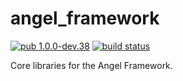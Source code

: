 # angel_framework

[![pub 1.0.0-dev.38](https://img.shields.io/badge/pub-1.0.0--dev.38-red.svg)](https://pub.dartlang.org/packages/angel_framework)
[![build status](https://travis-ci.org/angel-dart/framework.svg)](https://travis-ci.org/angel-dart/framework)

Core libraries for the Angel Framework.